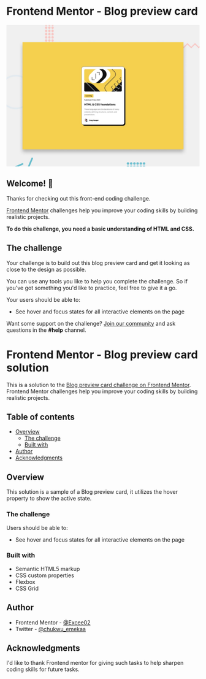 # Frontend Mentor - Blog preview card

![Design preview for the Blog preview card coding challenge](./design/desktop-preview.jpg)

## Welcome! 👋

Thanks for checking out this front-end coding challenge.

[Frontend Mentor](https://www.frontendmentor.io) challenges help you improve your coding skills by building realistic projects.

**To do this challenge, you need a basic understanding of HTML and CSS.**

## The challenge

Your challenge is to build out this blog preview card and get it looking as close to the design as possible.

You can use any tools you like to help you complete the challenge. So if you've got something you'd like to practice, feel free to give it a go.

Your users should be able to:

- See hover and focus states for all interactive elements on the page

Want some support on the challenge? [Join our community](https://www.frontendmentor.io/community) and ask questions in the **#help** channel.

# Frontend Mentor - Blog preview card solution

This is a solution to the [Blog preview card challenge on Frontend Mentor](https://www.frontendmentor.io/challenges/blog-preview-card-ckPaj01IcS). Frontend Mentor challenges help you improve your coding skills by building realistic projects. 

## Table of contents

- [Overview](#overview)
  - [The challenge](#the-challenge)
  - [Built with](#built-with)
- [Author](#author)
- [Acknowledgments](#acknowledgments)


## Overview

This solution is a sample of a Blog preview card, it utilizes the hover property to show the active state.

### The challenge

Users should be able to:

- See hover and focus states for all interactive elements on the page

### Built with

- Semantic HTML5 markup
- CSS custom properties
- Flexbox
- CSS Grid

## Author

- Frontend Mentor - [@Excee02](https://www.frontendmentor.io/profile/Excee02)
- Twitter - [@chukwu_emekaa](https://www.twitter.com/chukwu_emekaa)


## Acknowledgments

I'd like to thank Frontend mentor for giving such tasks to help sharpen coding skills for future tasks.

